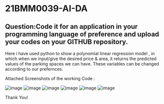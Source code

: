 # 21BMM0039-AI-DA
Question:Code it for an application in your programming language of preference
and upload your codes on your GITHUB repository. 
----------------------------------------------------------------------------------------------
Here i have used python to show a polynomial linear regression model , in which when we input/give the desired price & area, it returns 
the predicted values of the parking spaces we can have.
These variables can be changed according to our prefernces.

Attached Screenshots of the working Code : 

![image](https://github.com/vedansh1204/21BMM0039-AI-DA/assets/167792561/29769787-f16b-4ef3-9ff6-938a60fb8200)
![image](https://github.com/vedansh1204/21BMM0039-AI-DA/assets/167792561/438bc29d-2e40-41ce-9512-7dd110191c69)
![image](https://github.com/vedansh1204/21BMM0039-AI-DA/assets/167792561/d7ce3976-e5b8-4fd0-91be-6c5586f93d7e)
![image](https://github.com/vedansh1204/21BMM0039-AI-DA/assets/167792561/4ebfe18e-7420-43b6-bcc5-2b4fcf612d87)
![image](https://github.com/vedansh1204/21BMM0039-AI-DA/assets/167792561/3c0c7dab-30be-44d1-b00d-ba5c790545f5)
![image](https://github.com/vedansh1204/21BMM0039-AI-DA/assets/167792561/28420e0a-9fe4-4a86-8807-6f81a752375d)

Thank You!
